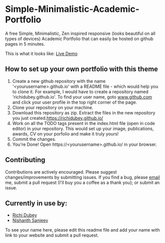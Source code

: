 # Simple-Minimalistic-Academic-Portfolio
A free Simple, Minimalistic, Zen inspired responsive (looks beautiful on all types of devices) Academic Portfolio that can easily be hosted on github pages in 5 minutes.

This is what it looks like: [Live Demo](https://richidubey.github.io/Simple-Minimalistic-Academic-Portfolio/)

## How to set up your own portfolio with this theme
1. Create a new github repository with the name '\<yourusername\>.github.io' with a README file - which would help you to clone it. For example, I would have to create a repository named 'richidubey​​.github.​io'. To find your user name, goto www.github.com and click your user profile in the top right corner of the page.
2. Clone your repository on your machine.
3. Download this repository as zip. Extract the files in the new repository you just created.https://richidubey.github.io/
4. Work on all the TODO tags present in the index.html file (open in code editor) in your repository. This would set up your image, publications, awards, CV on your porfolio and make it truly yours!
5. Commit the changes.
6. You're Done! Open https://\<yourusername\>.github.io/ in your browser.

## Contributing

Contributions are actively encouraged. Please suggest changes/improvements by submitting issues. If you find a bug, please [email](mailto:richidubey@gmail.com) me, submit a pull request (I'll buy you a coffee as a thank you); or submit an issue.

## Currently in use by:

 - [Richi Dubey](https://richidubey.github.io/)
 - [Nishanth Sanjeev](https://nishanthsanjeev.github.io/)


To see your name here, please edit this readme file and add your name with link to your website and submit a pull request.
